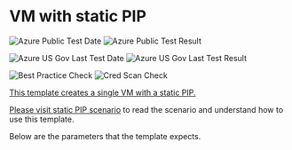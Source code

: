# VM with static PIP

![Azure Public Test Date](https://azurequickstartsservice.blob.core.windows.net/badges/IaaS-Story/03-Static-public-IP/PublicLastTestDate.svg)
![Azure Public Test Result](https://azurequickstartsservice.blob.core.windows.net/badges/IaaS-Story/03-Static-public-IP/PublicDeployment.svg)

![Azure US Gov Last Test Date](https://azurequickstartsservice.blob.core.windows.net/badges/IaaS-Story/03-Static-public-IP/FairfaxLastTestDate.svg)
![Azure US Gov Last Test Result](https://azurequickstartsservice.blob.core.windows.net/badges/IaaS-Story/03-Static-public-IP/FairfaxDeployment.svg)

![Best Practice Check](https://azurequickstartsservice.blob.core.windows.net/badges/IaaS-Story/03-Static-public-IP/BestPracticeResult.svg)
![Cred Scan Check](https://azurequickstartsservice.blob.core.windows.net/badges/IaaS-Story/03-Static-public-IP/CredScanResult.svg)

<a href="https://portal.azure.com/#create/Microsoft.Template/uri/https%3A%2F%2Fraw.githubusercontent.com%2Ffathym-it%2Fazure-quickstart-templates%2Fmaster%2FIaaS-Story%2F03-Static-public-IP%2Fazuredeploy.json" target="_blank">
<a href="http://armviz.io/#/?load=https%3A%2F%2Fraw.githubusercontent.com%2Ffathym-it%2Fazure-quickstart-templates%2Fmaster%2FIaaS-Story%2F03-Static-public-IP%2Fazuredeploy.json" target="_blank">

This template creates a single VM with a static PIP.

Please visit [static PIP scenario](https://azure.microsoft.com/documentation/articles/virtual-network-deploy-static-pip-arm-template/) to read the scenario and understand how to use this template.

Below are the parameters that the template expects.

